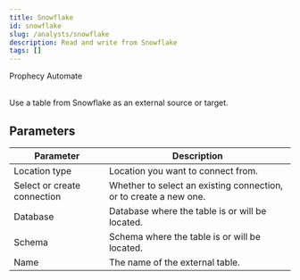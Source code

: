 ```yaml
---
title: Snowflake
id: snowflake
slug: /analysts/snowflake
description: Read and write from Snowflake
tags: []
---
```


<span class="badge">Prophecy Automate</span><br/><br/>

Use a table from Snowflake as an external source or target.

## Parameters

| Parameter                   | Description                                                       |
| --------------------------- | ----------------------------------------------------------------- |
| Location type               | Location you want to connect from.                                |
| Select or create connection | Whether to select an existing connection, or to create a new one. |
| Database                    | Database where the table is or will be located.                   |
| Schema                      | Schema where the table is or will be located.                     |
| Name                        | The name of the external table.                                   |
